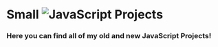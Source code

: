 # Small ![JavaScript](https://img.shields.io/badge/javascript-%23323330.svg?style=for-the-badge&logo=javascript&logoColor=%23F7DF1E) Projects 




### Here you can find all of my old and new JavaScript Projects!
